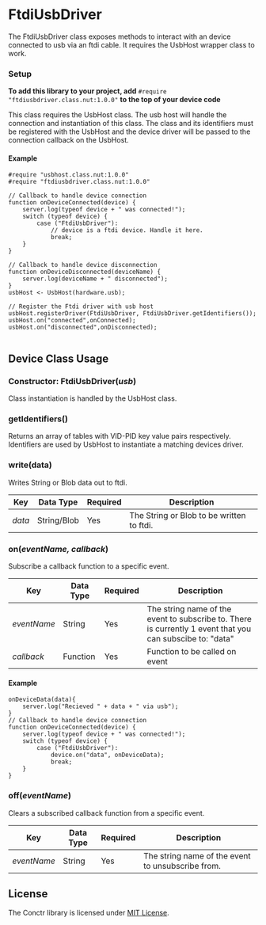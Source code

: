 # FtdiUsbDriver

The FtdiUsbDriver class exposes methods to interact with an device connected to usb via an ftdi cable. It requires the UsbHost wrapper class to work.

### Setup

**To add this library to your project, add** `#require "ftdiusbdriver.class.nut:1.0.0"` **to the top of your device code**

This class requires the UsbHost class. The usb host will handle the connection and instantiation of this class. The class and its identifiers must be registered with the UsbHost and the device driver will be passed to the connection callback on the UsbHost. 

#### Example

```squirrel
#require "usbhost.class.nut:1.0.0"
#require "ftdiusbdriver.class.nut:1.0.0"

// Callback to handle device connection
function onDeviceConnected(device) {
    server.log(typeof device + " was connected!");
    switch (typeof device) {
        case ("FtdiUsbDriver"):
            // device is a ftdi device. Handle it here.
            break;
    }
}

// Callback to handle device disconnection
function onDeviceDisconnected(deviceName) {
    server.log(deviceName + " disconnected");
}
usbHost <- UsbHost(hardware.usb);

// Register the Ftdi driver with usb host
usbHost.registerDriver(FtdiUsbDriver, FtdiUsbDriver.getIdentifiers());
usbHost.on("connected",onConnected);
usbHost.on("disconnected",onDisconnected);


```

## Device Class Usage

### Constructor: FtdiUsbDriver(*usb*)

Class instantiation is handled by the UsbHost class.

 
### getIdentifiers()

Returns an array of tables with VID-PID key value pairs respectively. Identifiers are used by UsbHost to instantiate a matching devices driver.

### write(data)

Writes String or Blob data out to ftdi.


| Key | Data Type | Required | Description |
| --- | --------- | -------- | ----------- |
| *data* | String/Blob | Yes | The String or Blob to be written to ftdi.|



### on(*eventName, callback*)

Subscribe a callback function to a specific event.


| Key | Data Type | Required | Description |
| --- | --------- | -------- | ----------- |
| *eventName* | String | Yes | The string name of the event to subscribe to. There is currently 1 event that you can subscibe to: "data"|
| *callback* | Function | Yes | Function to be called on event |

#### Example

```squirrel
onDeviceData(data){
    server.log("Recieved " + data + " via usb");
}
// Callback to handle device connection
function onDeviceConnected(device) {
    server.log(typeof device + " was connected!");
    switch (typeof device) {
        case ("FtdiUsbDriver"):
            device.on("data", onDeviceData);
            break;
    }
}

```

### off(*eventName*)

Clears a subscribed callback function from a specific event.

| Key | Data Type | Required | Description |
| --- | --------- | -------- | ----------- |
| *eventName* | String | Yes | The string name of the event to unsubscribe from.|




## License

The Conctr library is licensed under [MIT License](./LICENSE).
